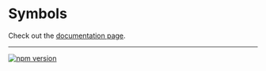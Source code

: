 # Symbols

Check out the [documentation page](https://symbols.app/developers).

---

[![npm version](https://badge.fury.io/js/smbls.svg)](https://badge.fury.io/js/smbls)
